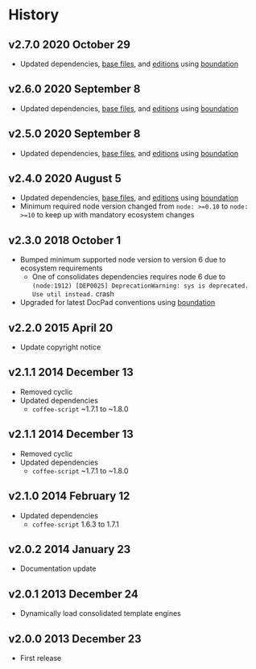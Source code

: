# History

## v2.7.0 2020 October 29

-   Updated dependencies, [base files](https://github.com/bevry/base), and [editions](https://editions.bevry.me) using [boundation](https://github.com/bevry/boundation)

## v2.6.0 2020 September 8

-   Updated dependencies, [base files](https://github.com/bevry/base), and [editions](https://editions.bevry.me) using [boundation](https://github.com/bevry/boundation)

## v2.5.0 2020 September 8

-   Updated dependencies, [base files](https://github.com/bevry/base), and [editions](https://editions.bevry.me) using [boundation](https://github.com/bevry/boundation)

## v2.4.0 2020 August 5

-   Updated dependencies, [base files](https://github.com/bevry/base), and [editions](https://editions.bevry.me) using [boundation](https://github.com/bevry/boundation)
-   Minimum required node version changed from `node: >=0.10` to `node: >=10` to keep up with mandatory ecosystem changes

## v2.3.0 2018 October 1

-   Bumped minimum supported node version to version 6 due to ecosystem requirements
    -   One of consolidates dependencies requires node 6 due to `(node:1912) [DEP0025] DeprecationWarning: sys is deprecated. Use util instead.` crash
-   Upgraded for latest DocPad conventions using [boundation](https://github.com/bevry/boundation)

## v2.2.0 2015 April 20

-   Update copyright notice

## v2.1.1 2014 December 13

-   Removed cyclic
-   Updated dependencies
    -   `coffee-script` ~1.7.1 to ~1.8.0

## v2.1.1 2014 December 13

-   Removed cyclic
-   Updated dependencies
    -   `coffee-script` ~1.7.1 to ~1.8.0

## v2.1.0 2014 February 12

-   Updated dependencies
    -   `coffee-script` 1.6.3 to 1.7.1

## v2.0.2 2014 January 23

-   Documentation update

## v2.0.1 2013 December 24

-   Dynamically load consolidated template engines

## v2.0.0 2013 December 23

-   First release
